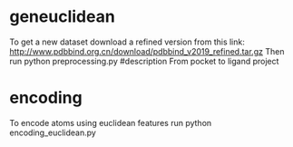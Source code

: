 # geneuclidean

To get a new dataset download a refined version from this link: http://www.pdbbind.org.cn/download/pdbbind_v2019_refined.tar.gz
Then run python preprocessing.py
#description
From pocket to ligand project

# encoding

To encode atoms using euclidean features run python encoding_euclidean.py
